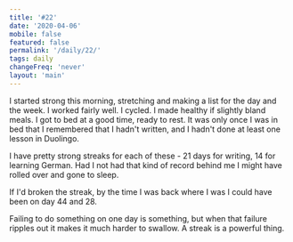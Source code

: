 ```yaml
---
title: '#22'
date: '2020-04-06'
mobile: false
featured: false
permalink: '/daily/22/'
tags: daily
changeFreq: 'never'
layout: 'main'
---
```


I started strong this morning, stretching and making a list for the day and the week. I worked fairly well. I cycled. I made healthy if slightly bland meals. I got to bed at a good time, ready to rest. It was only once I was in bed that I remembered that I hadn't written, and I hadn't done at least one lesson in Duolingo.

I have pretty strong streaks for each of these - 21 days for writing, 14 for learning German. Had I not had that kind of record behind me I might have rolled over and gone to sleep.

If I'd broken the streak, by the time I was back where I was I could have been on day 44 and 28.

Failing to do something on one day is something, but when that failure ripples out it makes it much harder to swallow. A streak is a powerful thing.

